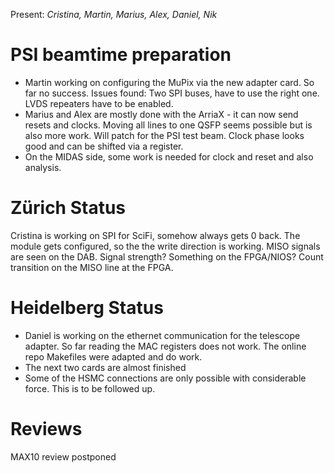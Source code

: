 Present: *Cristina, Martin, Marius, Alex, Daniel, Nik*

# PSI beamtime preparation #
* Martin working on configuring the MuPix via the new adapter card. So far no success. Issues found: Two SPI buses, have to use the right one. LVDS repeaters have to be enabled.
* Marius and Alex are mostly done with the ArriaX - it can now send resets and clocks. Moving all lines to one QSFP seems possible but is also more work. Will patch for the PSI test beam. Clock phase looks good and can be shifted via a register.
* On the MIDAS side, some work is needed for clock and reset and also analysis. 

# Zürich Status #

Cristina is working on SPI for SciFi, somehow always gets 0 back. The module gets configured, so the the write direction is working. MISO signals are seen on the DAB. Signal strength? Something on the FPGA/NIOS? Count transition on the MISO line at the FPGA.

# Heidelberg Status #

* Daniel is working on the ethernet communication for the telescope adapter. So far reading the MAC registers does not work. The online repo Makefiles were adapted and do work.
* The next two cards are almost finished
* Some of the HSMC connections are only possible with considerable force. This is to be followed up.

# Reviews #
MAX10 review postponed